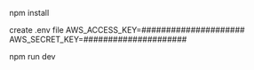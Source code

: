 npm install

create .env file
AWS_ACCESS_KEY=#####################<br/>
AWS_SECRET_KEY=#####################<br/>

npm run dev
